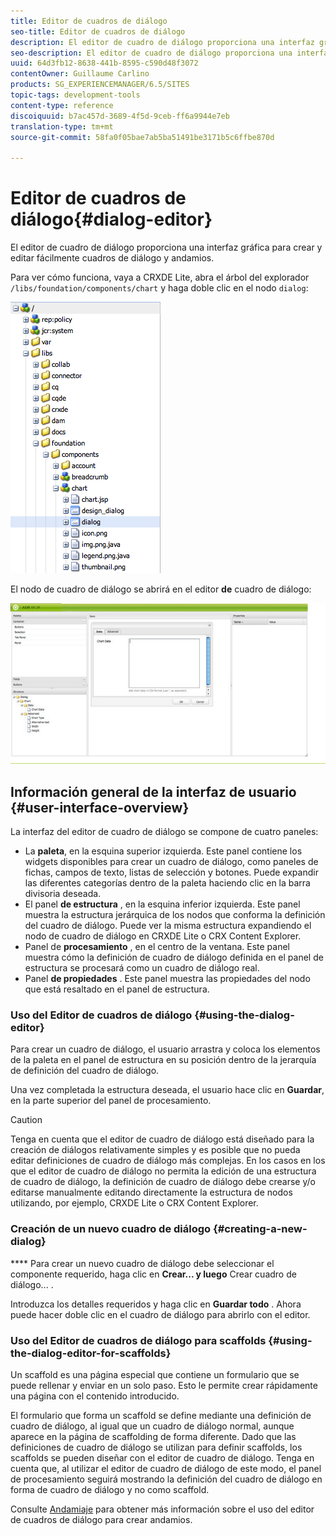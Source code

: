 ```yaml
---
title: Editor de cuadros de diálogo
seo-title: Editor de cuadros de diálogo
description: El editor de cuadro de diálogo proporciona una interfaz gráfica para crear y editar fácilmente cuadros de diálogo y andamios
seo-description: El editor de cuadro de diálogo proporciona una interfaz gráfica para crear y editar fácilmente cuadros de diálogo y andamios
uuid: 64d3fb12-8638-441b-8595-c590d48f3072
contentOwner: Guillaume Carlino
products: SG_EXPERIENCEMANAGER/6.5/SITES
topic-tags: development-tools
content-type: reference
discoiquuid: b7ac457d-3689-4f5d-9ceb-ff6a9944e7eb
translation-type: tm+mt
source-git-commit: 58fa0f05bae7ab5ba51491be3171b5c6ffbe870d

---
```



# Editor de cuadros de diálogo{#dialog-editor}

El editor de cuadro de diálogo proporciona una interfaz gráfica para crear y editar fácilmente cuadros de diálogo y andamios.

Para ver cómo funciona, vaya a CRXDE Lite, abra el árbol del explorador `/libs/foundation/components/chart` y haga doble clic en el nodo `dialog`:

![chlimage_1-247](assets/chlimage_1-247.png)

El nodo de cuadro de diálogo se abrirá en el editor **de** cuadro de diálogo:

![screen_shot_2012-02-01at25033pm](assets/screen_shot_2012-02-01at25033pm.png)

## Información general de la interfaz de usuario {#user-interface-overview}

La interfaz del editor de cuadro de diálogo se compone de cuatro paneles:

* La **paleta**, en la esquina superior izquierda. Este panel contiene los widgets disponibles para crear un cuadro de diálogo, como paneles de fichas, campos de texto, listas de selección y botones. Puede expandir las diferentes categorías dentro de la paleta haciendo clic en la barra divisoria deseada.
* El panel **de estructura** , en la esquina inferior izquierda. Este panel muestra la estructura jerárquica de los nodos que conforma la definición del cuadro de diálogo. Puede ver la misma estructura expandiendo el nodo de cuadro de diálogo en CRXDE Lite o CRX Content Explorer.
* Panel de **procesamiento** , en el centro de la ventana. Este panel muestra cómo la definición de cuadro de diálogo definida en el panel de estructura se procesará como un cuadro de diálogo real.
* Panel **de propiedades** . Este panel muestra las propiedades del nodo que está resaltado en el panel de estructura.

### Uso del Editor de cuadros de diálogo {#using-the-dialog-editor}

Para crear un cuadro de diálogo, el usuario arrastra y coloca los elementos de la paleta en el panel de estructura en su posición dentro de la jerarquía de definición del cuadro de diálogo.

Una vez completada la estructura deseada, el usuario hace clic en **Guardar**, en la parte superior del panel de procesamiento.

>[!CAUTION]
>
>Tenga en cuenta que el editor de cuadro de diálogo está diseñado para la creación de diálogos relativamente simples y es posible que no pueda editar definiciones de cuadro de diálogo más complejas. En los casos en los que el editor de cuadro de diálogo no permita la edición de una estructura de cuadro de diálogo, la definición de cuadro de diálogo debe crearse y/o editarse manualmente editando directamente la estructura de nodos utilizando, por ejemplo, CRXDE Lite o CRX Content Explorer.

### Creación de un nuevo cuadro de diálogo {#creating-a-new-dialog}

**** Para crear un nuevo cuadro de diálogo debe seleccionar el componente requerido, haga clic en **Crear... y luego** Crear cuadro de diálogo... .

Introduzca los detalles requeridos y haga clic en **Guardar todo** . Ahora puede hacer doble clic en el cuadro de diálogo para abrirlo con el editor.

### Uso del Editor de cuadros de diálogo para scaffolds {#using-the-dialog-editor-for-scaffolds}

Un scaffold es una página especial que contiene un formulario que se puede rellenar y enviar en un solo paso. Esto le permite crear rápidamente una página con el contenido introducido.

El formulario que forma un scaffold se define mediante una definición de cuadro de diálogo, al igual que un cuadro de diálogo normal, aunque aparece en la página de scaffolding de forma diferente. Dado que las definiciones de cuadro de diálogo se utilizan para definir scaffolds, los scaffolds se pueden diseñar con el editor de cuadro de diálogo. Tenga en cuenta que, al utilizar el editor de cuadro de diálogo de este modo, el panel de procesamiento seguirá mostrando la definición del cuadro de diálogo en forma de cuadro de diálogo y no como scaffold.

Consulte [Andamiaje](/help/sites-authoring/scaffolding.md) para obtener más información sobre el uso del editor de cuadros de diálogo para crear andamios.
